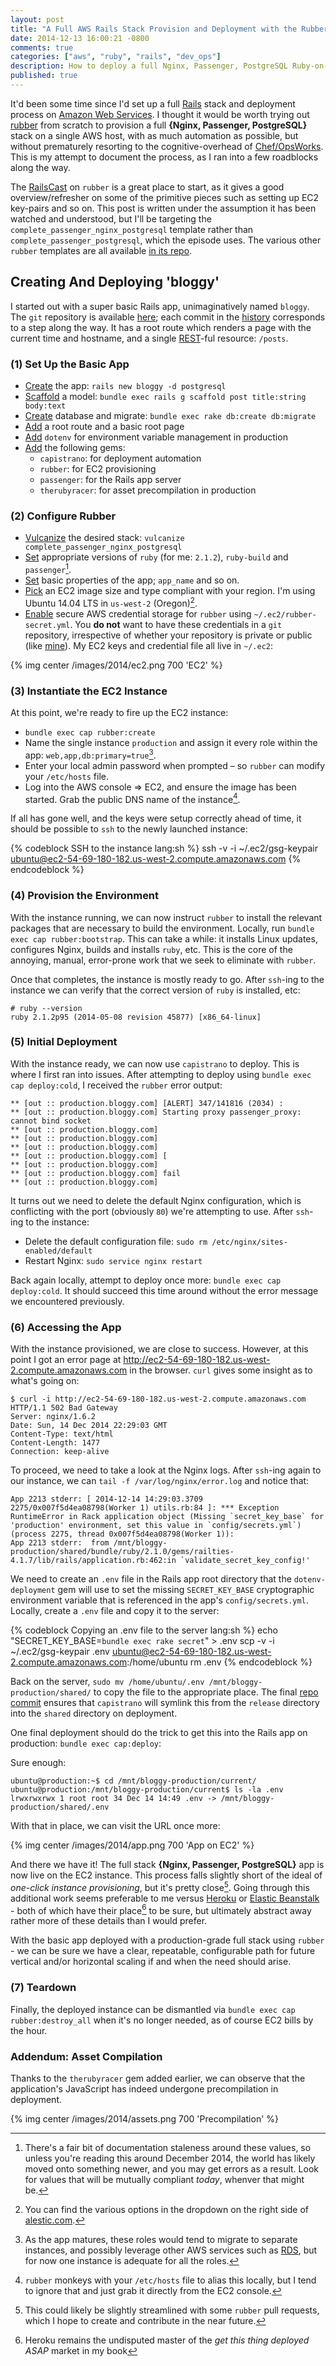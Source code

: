 ```yaml
---
layout: post
title: "A Full AWS Rails Stack Provision and Deployment with the Rubber Gem"
date: 2014-12-13 16:00:21 -0800
comments: true
categories: ["aws", "ruby", "rails", "dev_ops"]
description: How to deploy a full Nginx, Passenger, PostgreSQL Ruby-on-Rails stack on Amazon Web Services using the Rubber gem.
published: true
---
```


It'd been some time since I'd set up a full [Rails][rails] stack and deployment process on [Amazon Web Services][aws]. I thought it would be worth trying out [rubber][rubber] from scratch to provision a full **{Nginx, Passenger, PostgreSQL}** stack on a single AWS host, with as much automation as possible, but without prematurely resorting to the cognitive-overhead of [Chef/OpsWorks][chef]. This is my attempt to document the process, as I ran into a few roadblocks along the way.
<!--more-->

The [RailsCast][railscast] on `rubber` is a great place to start, as it gives a good overview/refresher on some of the primitive pieces such as setting up EC2 key-pairs and so on. This post is written under the assumption it has been watched and understood, but I'll be targeting the `complete_passenger_nginx_postgresql` template rather than `complete_passenger_postgresql`, which the episode uses. The various other `rubber` templates are all available [in its repo][temp].

## Creating And Deploying 'bloggy'

I started out with a super basic Rails app, unimaginatively named `bloggy`. The `git` repository is available [here][bloggy]; each commit in the [history][commits] corresponds to a step along the way. It has a root route which renders a page with the current time and hostname, and a single [REST][rest]-ful resource: `/posts`.

### (1) Set Up the Basic App

* [Create][create] the app: `rails new bloggy -d postgresql`
* [Scaffold][scaffold] a model: `bundle exec rails g scaffold post title:string body:text`
* [Create][db] database and migrate: `bundle exec rake db:create db:migrate`
* [Add][root] a root route and a basic root page
* [Add][dotenv] `dotenv` for environment variable management in production
* [Add][gems] the following gems:
  * `capistrano`: for deployment automation
  * `rubber`: for EC2 provisioning
  * `passenger`: for the Rails app server
  * `therubyracer`: for asset precompilation in production

### (2) Configure Rubber

* [Vulcanize][vulc] the desired stack: `vulcanize complete_passenger_nginx_postgresql`
* [Set][ruby] appropriate versions of `ruby` (for me: `2.1.2`), `ruby-build` and `passenger`[^1].
* [Set][basic] basic properties of the app; `app_name` and so on.
* [Pick][region] an EC2 image size and type compliant with your region. I'm using Ubuntu 14.04 LTS in `us-west-2` (Oregon)[^2].
* [Enable][secure] secure AWS credential storage for `rubber` using `~/.ec2/rubber-secret.yml`. You **do not** want to have these credentials in a `git` repository, irrespective of whether your repository is private or public (like [mine][bloggy]). My EC2 keys and credential file all live in `~/.ec2`:

{% img center /images/2014/ec2.png 700 'EC2' %}

### (3) Instantiate the EC2 Instance

At this point, we're ready to fire up the EC2 instance:

* `bundle exec cap rubber:create`
* Name the single instance `production` and assign it every role within the app: `web,app,db:primary=true`[^3].
* Enter your local admin password when prompted – so `rubber` can modify your `/etc/hosts` file.
* Log into the AWS console => EC2, and ensure the image has been started. Grab the public DNS name of the instance[^4].

If all has gone well, and the keys were setup correctly ahead of time, it should be possible to `ssh` to the newly launched instance:

{% codeblock SSH to the instance lang:sh %}
ssh -v -i ~/.ec2/gsg-keypair ubuntu@ec2-54-69-180-182.us-west-2.compute.amazonaws.com
{% endcodeblock %}

### (4) Provision the Environment

With the instance running, we can now instruct `rubber` to install the relevant packages that are necessary to build the environment. Locally, run `bundle exec cap rubber:bootstrap`. This can take a while: it installs Linux updates, configures Nginx, builds and installs `ruby`, etc. This is the core of the annoying, manual, error-prone work that we seek to eliminate with `rubber`.

Once that completes, the instance is mostly ready to go. After `ssh`-ing to the instance we can verify that the correct version of `ruby` is installed, etc:

    # ruby --version
    ruby 2.1.2p95 (2014-05-08 revision 45877) [x86_64-linux]

### (5) Initial Deployment

With the instance ready, we can now use `capistrano` to deploy. This is where I first ran into issues. After attempting to deploy using `bundle exec cap deploy:cold`, I received the `rubber` error output:

    ** [out :: production.bloggy.com] [ALERT] 347/141816 (2034) :
    ** [out :: production.bloggy.com] Starting proxy passenger_proxy: cannot bind socket
    ** [out :: production.bloggy.com]
    ** [out :: production.bloggy.com]
    ** [out :: production.bloggy.com]
    ** [out :: production.bloggy.com] [
    ** [out :: production.bloggy.com]
    ** [out :: production.bloggy.com] fail
    ** [out :: production.bloggy.com]

It turns out we need to delete the default Nginx configuration, which is conflicting with the port (obviously `80`) we're attempting to use. After `ssh`-ing to the instance:

* Delete the default configuration file: `sudo rm /etc/nginx/sites-enabled/default`
* Restart Nginx: `sudo service nginx restart`

Back again locally, attempt to deploy once more: `bundle exec cap deploy:cold`. It should succeed this time around without the error message we encountered previously.

### (6) Accessing the App

With the instance provisioned, we are close to success. However, at this point I got an error page at http://ec2-54-69-180-182.us-west-2.compute.amazonaws.com in the browser. `curl` gives some insight as to what's going on:

    $ curl -i http://ec2-54-69-180-182.us-west-2.compute.amazonaws.com
    HTTP/1.1 502 Bad Gateway
    Server: nginx/1.6.2
    Date: Sun, 14 Dec 2014 22:29:03 GMT
    Content-Type: text/html
    Content-Length: 1477
    Connection: keep-alive

To proceed, we need to take a look at the Nginx logs. After `ssh`-ing again to our instance, we can `tail -f /var/log/nginx/error.log` and notice that:

    App 2213 stderr: [ 2014-12-14 14:29:03.3709 2275/0x007f5d4ea08798(Worker 1) utils.rb:84 ]: *** Exception RuntimeError in Rack application object (Missing `secret_key_base` for 'production' environment, set this value in `config/secrets.yml`) (process 2275, thread 0x007f5d4ea08798(Worker 1)):
    App 2213 stderr:  from /mnt/bloggy-production/shared/bundle/ruby/2.1.0/gems/railties-4.1.7/lib/rails/application.rb:462:in `validate_secret_key_config!'

We need to create an `.env` file in the Rails app root directory that the `dotenv-deployment` gem will use to set the missing `SECRET_KEY_BASE` cryptographic environment variable that is referenced in the app's `config/secrets.yml`. Locally, create a `.env` file and copy it to the server:

{% codeblock Copying an .env file to the server lang:sh %}
echo "SECRET_KEY_BASE=`bundle exec rake secret`" > .env
scp -v -i ~/.ec2/gsg-keypair .env ubuntu@ec2-54-69-180-182.us-west-2.compute.amazonaws.com:/home/ubuntu
rm .env
{% endcodeblock %}

Back on the server, `sudo mv /home/ubuntu/.env /mnt/bloggy-production/shared/` to copy the file to the appropriate place. The final [repo commit][capis] ensures that `capistrano` will symlink this from the `release` directory into the `shared` directory on deployment.

One final deployment should do the trick to get this into the Rails app on production: `bundle exec cap:deploy`:

Sure enough:

    ubuntu@production:~$ cd /mnt/bloggy-production/current/
    ubuntu@production:/mnt/bloggy-production/current$ ls -la .env
    lrwxrwxrwx 1 root root 34 Dec 14 14:49 .env -> /mnt/bloggy-production/shared/.env

With that in place, we can visit the URL once more:

{% img center /images/2014/app.png 700 'App on EC2' %}

And there we have it! The full stack **{Nginx, Passenger, PostgreSQL}** app is now live on the EC2 instance. This process falls slightly short of the ideal of *one-click instance provisioning*, but it's pretty close[^5]. Going through this additional work seems preferable to me versus [Heroku][heroku] or [Elastic Beanstalk][eb] - both of which have their place[^6] to be sure, but ultimately abstract away rather more of these details than I would prefer.

With the basic app deployed with a production-grade full stack using `rubber` - we can be sure we have a clear, repeatable, configurable path for future vertical and/or horizontal scaling if and when the need should arise.

### (7) Teardown

Finally, the deployed instance can be dismantled via `bundle exec cap rubber:destroy_all` when it's no longer needed, as of course EC2 bills by the hour.

### Addendum: Asset Compilation

Thanks to the `therubyracer` gem added earlier, we can observe that the application's JavaScript has indeed undergone precompilation in deployment.

{% img center /images/2014/assets.png 700 'Precompilation' %}

[rails]: http://rubyonrails.org/
[rubber]: https://github.com/rubber/rubber
[chef]: http://docs.aws.amazon.com/opsworks/latest/userguide/workingcookbook-chef11.html
[create]: https://github.com/dliggat/bloggy/commit/e52a13e96549230cb8f0f1ad7e81381ae2434013
[scaffold]: https://github.com/dliggat/bloggy/commit/dcddbc02350812ce9f94842d09078b93f2257cb7
[db]: https://github.com/dliggat/bloggy/commit/f59b8f311aab8cd24c8213f64b4e1441fdf03243
[railscast]: http://railscasts.com/episodes/347-rubber-and-amazon-ec2
[bloggy]: https://github.com/dliggat/bloggy
[commits]: https://github.com/dliggat/bloggy/commits/master
[root]: https://github.com/dliggat/bloggy/commit/521fac60a7ab97e9c7a1fb2c6f54b514dbaa2a44
[dotenv]: https://github.com/dliggat/bloggy/commit/5999bed32663165875726437cf04f3a0a23ff6ea
[gems]: https://github.com/dliggat/bloggy/compare/5999bed...63b4a27
[vulc]: https://github.com/dliggat/bloggy/commit/de11b73ede158f3b6a439ea68d8ebdc797850e74
[ruby]: https://github.com/dliggat/bloggy/compare/de11b73...d2536ec
[basic]: https://github.com/dliggat/bloggy/commit/d046ae4314ba669f465c18c9be0606de3398e22f
[region]: https://github.com/dliggat/bloggy/commit/d71b25d31986cd56543eeaae2b36b091f08de4f6
[secure]: https://github.com/dliggat/bloggy/commit/b1f0d94aba4da1e6eabdfb01290c3b06ead8384f
[capis]: https://github.com/dliggat/bloggy/commit/23bac39176accbee69ba3465d8aad92e822f2972
[heroku]: https://www.heroku.com/
[aws]: http://aws.amazon.com/
[eb]: http://aws.amazon.com/elasticbeanstalk/
[temp]: https://github.com/rubber/rubber/tree/master/templates
[rest]: http://en.wikipedia.org/wiki/Representational_state_transfer

[^1]: There's a fair bit of documentation staleness around these values, so unless you're reading this around December 2014, the world has likely moved onto something newer, and you may get errors as a result. Look for values that will be mutually compliant *today*, whenver that might be.
[^2]: You can find the various options in the dropdown on the right side of [alestic.com](http://alestic.com).
[^3]: As the app matures, these roles would tend to migrate to separate instances, and possibly leverage other AWS services such as [RDS](http://aws.amazon.com/rds/), but for now one instance is adequate for all the roles.
[^4]: `rubber` monkeys with your `/etc/hosts` file to alias this locally, but I tend to ignore that and just grab it directly from the EC2 console.
[^5]: This could likely be slightly streamlined with some `rubber` pull requests, which I hope to create and contribute in the near future.
[^6]: Heroku remains the undisputed master of the *get this thing deployed ASAP* market in my book


